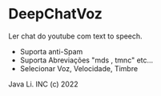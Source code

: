 # DeepChatVoz
Ler chat do youtube com text to speech.

- Suporta anti-Spam
- Suporta Abreviações "mds , tmnc" etc...
- Selecionar Voz, Velocidade, Timbre

Java Li. INC (c) 2022
